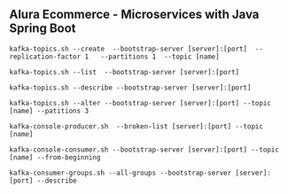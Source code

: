 ## Alura Ecommerce - Microservices with Java Spring Boot

``kafka-topics.sh --create 
    --bootstrap-server [server]:[port] 
    --replication-factor 1  
    --partitions 1 
    --topic [name]`` 

``kafka-topics.sh --list 
    --bootstrap-server [server]:[port]``

``kafka-topics.sh --describe
    --bootstrap-server [server]:[port]``

``kafka-topics.sh --alter
    --bootstrap-server [server]:[port]
    --topic [name]
    --patitions 3``

``kafka-console-producer.sh 
    --broken-list [server]:[port]
    --topic [name]``

``kafka-console-consumer.sh
    --bootstrap-server [server]:[port]
    --topic [name]
    --from-beginning``

``kafka-consumer-groups.sh --all-groups
    --bootstrap-server [server]:[port]
    --describe``


